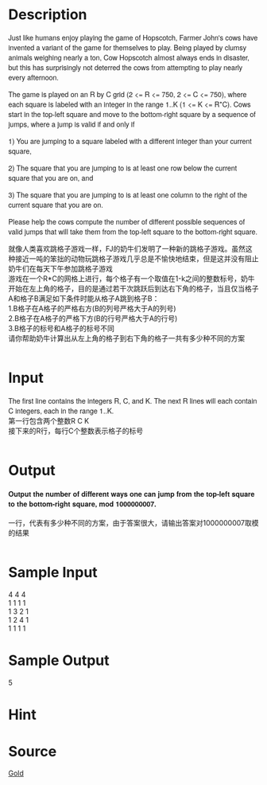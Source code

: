 
# Description

<div class="content"><p style="font-family: Raleway, &#39;Helvetica Neue&#39;, Helvetica, Arial, sans-serif; font-size: 14px;">Just like humans enjoy playing the game of Hopscotch, Farmer John&#39;s cows have invented a variant of the game for themselves to play. Being played by clumsy animals weighing nearly a ton, Cow Hopscotch almost always ends in disaster, but this has surprisingly not deterred the cows from attempting to play nearly every afternoon.</p>
<p style="font-family: Raleway, &#39;Helvetica Neue&#39;, Helvetica, Arial, sans-serif; font-size: 14px;">The game is played on an R by C grid (2 &lt;= R &lt;= 750, 2 &lt;= C &lt;= 750), where each square is labeled with an integer in the range 1..K (1 &lt;= K &lt;= R*C). Cows start in the top-left square and move to the bottom-right square by a sequence of jumps, where a jump is valid if and only if</p>
<p style="font-family: Raleway, &#39;Helvetica Neue&#39;, Helvetica, Arial, sans-serif; font-size: 14px;">1) You are jumping to a square labeled with a different integer than your current square,</p>
<p style="font-family: Raleway, &#39;Helvetica Neue&#39;, Helvetica, Arial, sans-serif; font-size: 14px;">2) The square that you are jumping to is at least one row below the current square that you are on, and</p>
<p style="font-family: Raleway, &#39;Helvetica Neue&#39;, Helvetica, Arial, sans-serif; font-size: 14px;">3) The square that you are jumping to is at least one column to the right of the current square that you are on.</p>
<p style="font-family: Raleway, &#39;Helvetica Neue&#39;, Helvetica, Arial, sans-serif; font-size: 14px;">Please help the cows compute the number of different possible sequences of valid jumps that will take them from the top-left square to the bottom-right square.</p>
<div>就像人类喜欢跳格子游戏一样，FJ的奶牛们发明了一种新的跳格子游戏。虽然这种接近一吨的笨拙的动物玩跳格子游戏几乎总是不愉快地结束，但是这并没有阻止奶牛们在每天下午参加跳格子游戏 </div>
<div>游戏在一个R*C的网格上进行，每个格子有一个取值在1-k之间的整数标号，奶牛开始在左上角的格子，目的是通过若干次跳跃后到达右下角的格子，当且仅当格子A和格子B满足如下条件时能从格子A跳到格子B： </div>
<div>1.B格子在A格子的严格右方(B的列号严格大于A的列号) </div>
<div>2.B格子在A格子的严格下方(B的行号严格大于A的行号) </div>
<div>3.B格子的标号和A格子的标号不同 </div>
<div>请你帮助奶牛计算出从左上角的格子到右下角的格子一共有多少种不同的方案</div>
<pre style="font-size: 14px;"></pre>
<p></p></div>

# Input

<div class="content"><div><span style="font-family: Raleway, &#39;Helvetica Neue&#39;, Helvetica, Arial, sans-serif; font-size: 14px;">The first line contains the integers R, C, and K. The next R lines will each contain C integers, each in the range 1..K.</span></div>
<div>
<div>第一行包含两个整数R C K </div>
<div>接下来的R行，每行C个整数表示格子的标号</div>
</div>
<div>
<pre style="font-size: 14px;"></pre>
</div>
<p></p></div>

# Output

<div class="content"><h4 style="font-family: Raleway, &#39;Helvetica Neue&#39;, Helvetica, Arial, sans-serif; font-size: 14px;">Output the number of different ways one can jump from the top-left square to the bottom-right square, mod 1000000007.</h4>
<div>一行，代表有多少种不同的方案，由于答案很大，请输出答案对1000000007取模的结果</div>
<div></div>
<pre style="font-size: 14px;"></pre>
<p></p></div>

# Sample Input

<div class="content"><span class="sampledata">4 4 4<br/>
1 1 1 1<br/>
1 3 2 1<br/>
1 2 4 1<br/>
1 1 1 1</span></div>

# Sample Output

<div class="content"><span class="sampledata">5</span></div>

# Hint

<div class="content"><p></p></div>

# Source

<div class="content"><p><a href="problemset.php?search=Gold">Gold</a></p></div>

